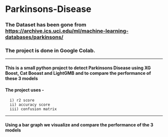 # Parkinsons-Disease

### The Dataset has been gone from https://archive.ics.uci.edu/ml/machine-learning-databases/parkinsons/
### The project is done in Google Colab.

________________________________________________________________________________________________________________________________
#### This is a small python project to detect Parkinsons Disease using XG Boost, Cat Booast and LightGMB and to compare the performance of these 3 models
#### The project uses -
      i) r2 score
      ii) accuracy score
      iii) confusion matrix
      
      
________________________________________________________________________________________________________________________________
#### Using a bar graph we visualize and compare the performance of the 3 models
